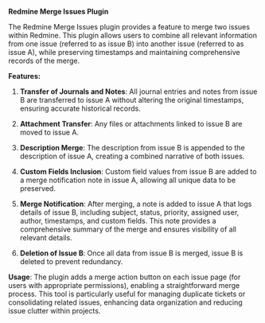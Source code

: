 **Redmine Merge Issues Plugin**

The Redmine Merge Issues plugin provides a feature to merge two issues within Redmine. This plugin allows users to combine all relevant information from one issue (referred to as issue B) into another issue (referred to as issue A), while preserving timestamps and maintaining comprehensive records of the merge.

**Features:**

1. **Transfer of Journals and Notes**: All journal entries and notes from issue B are transferred to issue A without altering the original timestamps, ensuring accurate historical records.

2. **Attachment Transfer**: Any files or attachments linked to issue B are moved to issue A.

3. **Description Merge**: The description from issue B is appended to the description of issue A, creating a combined narrative of both issues.

4. **Custom Fields Inclusion**: Custom field values from issue B are added to a merge notification note in issue A, allowing all unique data to be preserved.

5. **Merge Notification**: After merging, a note is added to issue A that logs details of issue B, including subject, status, priority, assigned user, author, timestamps, and custom fields. This note provides a comprehensive summary of the merge and ensures visibility of all relevant details.

6. **Deletion of Issue B**: Once all data from issue B is merged, issue B is deleted to prevent redundancy.

**Usage**:
The plugin adds a merge action button on each issue page (for users with appropriate permissions), enabling a straightforward merge process. This tool is particularly useful for managing duplicate tickets or consolidating related issues, enhancing data organization and reducing issue clutter within projects. 
